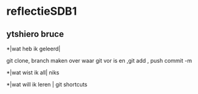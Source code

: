 # reflectieSDB1
## ytshiero bruce
*|wat heb ik geleerd|

git clone, branch maken over waar git vor is en ,git add , push commit -m 

*|wat wist ik all|
niks

*|wat will ik leren |
git shortcuts